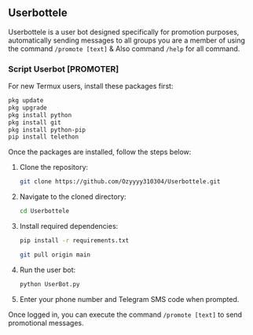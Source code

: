 ## Userbottele

Userbottele is a user bot designed specifically for promotion purposes, automatically sending messages to all groups you are a member of using the command `/promote [text]` & Also command `/help` for all command.

### Script Userbot [PROMOTER]

For new Termux users, install these packages first:

```bash
pkg update
pkg upgrade
pkg install python
pkg install git
pkg install python-pip
pip install telethon 
```

Once the packages are installed, follow the steps below:

1. Clone the repository:
   ```bash
   git clone https://github.com/Ozyyyy310304/Userbottele.git
   ```

2. Navigate to the cloned directory:
   ```bash
   cd Userbottele
   ```

3. Install required dependencies:
   ```bash
   pip install -r requirements.txt
   ```

   ```bash
   git pull origin main
   ```

4. Run the user bot:
   ```bash
   python UserBot.py
   ```

5. Enter your phone number and Telegram SMS code when prompted.

Once logged in, you can execute the command `/promote [text]` to send promotional messages.
